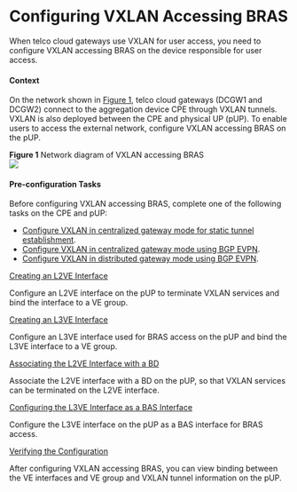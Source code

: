 Configuring VXLAN Accessing BRAS
================================

When telco cloud gateways use VXLAN for user access, you need to configure VXLAN accessing BRAS on the device responsible for user access.

#### Context

On the network shown in [Figure 1](#EN-US_TASK_0000001214336005__fig572613134213), telco cloud gateways (DCGW1 and DCGW2) connect to the aggregation device CPE through VXLAN tunnels. VXLAN is also deployed between the CPE and physical UP (pUP). To enable users to access the external network, configure VXLAN accessing BRAS on the pUP.

**Figure 1** Network diagram of VXLAN accessing BRAS  
![](figure/en-us_image_0000001214535909.png)

#### Pre-configuration Tasks

Before configuring VXLAN accessing BRAS, complete one of the following tasks on the CPE and pUP:

* [Configure VXLAN in centralized gateway mode for static tunnel establishment](dc_vrp_vxlan6_cfg_0017.html).
* [Configure VXLAN in centralized gateway mode using BGP EVPN](dc_vrp_vxlan_cfg_0017b.html).
* [Configure VXLAN in distributed gateway mode using BGP EVPN](dc_vrp_vxlan_cfg_1216.html).


[Creating an L2VE Interface](../../../../software/nev8r10_vrpv8r16/user/vrp/dc_vrp_vxlan_bras1.html)

Configure an L2VE interface on the pUP to terminate VXLAN services and bind the interface to a VE group.

[Creating an L3VE Interface](../../../../software/nev8r10_vrpv8r16/user/vrp/dc_vrp_vxlan_bras2.html)

Configure an L3VE interface used for BRAS access on the pUP and bind the L3VE interface to a VE group.

[Associating the L2VE Interface with a BD](../../../../software/nev8r10_vrpv8r16/user/vrp/dc_vrp_vxlan_bras3.html)

Associate the L2VE interface with a BD on the pUP, so that VXLAN services can be terminated on the L2VE interface.

[Configuring the L3VE Interface as a BAS Interface](../../../../software/nev8r10_vrpv8r16/user/vrp/dc_vrp_vxlan_bras4.html)

Configure the L3VE interface on the pUP as a BAS interface for BRAS access.

[Verifying the Configuration](../../../../software/nev8r10_vrpv8r16/user/vrp/dc_vrp_vxlan_bras5.html)

After configuring VXLAN accessing BRAS, you can view binding between the VE interfaces and VE group and VXLAN tunnel information on the pUP.